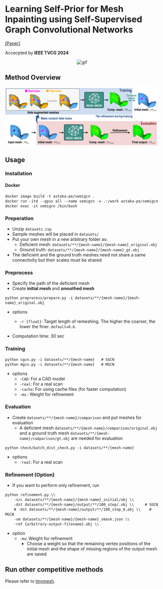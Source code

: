 # Learning Self-Prior for Mesh Inpainting using Self-Supervised Graph Convolutional Networks

[[Paper]](https://arxiv.org/abs/2305.00635)

Accecpted by **IEEE TVCG 2024**

<div align="center">
    <img src="docs/semi_anim.gif" alt="gif" width=600><br>
    <h2 align="left">Method Overview</h2>
    <img src="docs/overview.png" alt="overview" width=800><br>
</div>

## Usage

### Installation

#### Docker
```
docker image build -t astaka-pe/semigcn .
docker run -itd --gpus all --name semigcn -v .:/work astaka-pe/semigcn
docker exec -it semigcn /bin/bash
```

### Preperation

- Unzip `datasets.zip`
- Sample meshes will be placed in `datasets/`
- Put your own mesh in a new arbitrary folder as:
    - Deficient mesh: `datasets/**/{mesh-name}/{mesh-name}_original.obj`
    - Ground truth: `datasets/**/{mesh-name}/{mesh-name}_gt.obj`
- The deficient and the ground truth meshes need not share a same connectivity but their scales must be shared

### Preprocess

- Specify the path of the deficient mesh
- Create **initial mesh** and **smoothed mesh**

```
python preprocess/prepare.py -i datasets/**/{mesh-name}/{mesh-name}_original.obj
```
- options
    - `-r {float}`: Target length of remeshing. The higher the coarser, the lower the finer. `default=0.6`.

- Computation time: 30 sec

### Training

```
python sgcn.py -i datasets/**/{mesh-name}   # SGCN
python mgcn.py -i datasets/**/{mesh-name}   # MGCN
```

- options
    - `-CAD`: For a CAD model
    - `-real`: For a real scan
    - `-cache`: For using cache files (for faster computation)
    - `-mu` : Weight for refinement

### Evaluation

- Create `datasets/**/{mesh-name}/comparison` and put meshes for evaluation
    - A deficient mesh `datasets/**/{mesh-name}/comparison/original.obj` and a ground truth mesh `datasets/**/{mesh-name}/comparison/gt.obj` are needed for evaluation

```
python check/batch_dist_check.py -i datasets/**/{mesh-name}
```

- options
    - `-real`: For a real scan


### Refinement (Option)

- If you want to perform only refinement, run

```
python refinement.py \\
    -src datasets/**/{mesh-name}/{mesh-name}_initial/obj \\
    -dst datasets/**/{mesh-name}/output/**/100_step/.obj \\     # SGCN
    # -dst datasets/**/{mesh-name}/output/**/100_step_0.obj \\    # MGCN
    -vm datasets/**/{mesh-name}/{mesh-name}_vmask.json \\
    -ref {arbitrary-output-filename}.obj \\
```

- option
  - `-mu`: Weight for refinement
    - Choose a weight so that the remaining vertex positions of the initial mesh and the shape of missing regions of the output mesh are saved

## Run other competitive methods

Please refer to [tinymesh](https://github.com/tatsy/tinymesh).

<!-- ### MeshFix [Attene 2010]

```
python meshfix.py -i datasets/**/{mesh-name}
```

### Context-based Coherent Surface Completion [Harary+ 2014]

```
conda activate tinymesh
python context_fill.py -i datasets/**/{mesh-name}
``` -->
